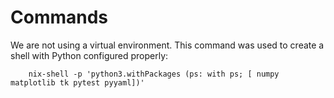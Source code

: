 Commands
========

We are not using a virtual environment. This command was used to create a shell with 
Python configured properly:

        nix-shell -p 'python3.withPackages (ps: with ps; [ numpy matplotlib tk pytest pyyaml])'

